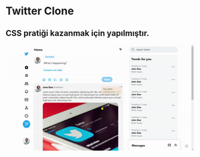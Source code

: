 # Twitter Clone

## CSS pratiği kazanmak için yapılmıştır.

![alt text](assets/readme-gif.gif "Title")
